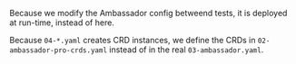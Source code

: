 Because we modify the Ambassador config betweend tests, it is deployed
at run-time, instead of here.

Because `04-*.yaml` creates CRD instances, we define the CRDs in
`02-ambassador-pro-crds.yaml` instead of in the real
`03-ambassador.yaml`.
